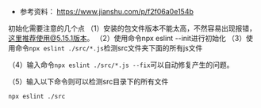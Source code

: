 - 参考资料：
https://www.jianshu.com/p/f2f06a0e154b


初始化需要注意的几个点
（1）安装的包文件版本不能太高，不然容易出现报错，这里推荐使用@5.15.1版本。
（2）使用命令npx eslint --init进行初始化
（3）使用命令`npx eslint ./src/*.js`检测src文件夹下面的所有js文件

（4）输入命令`npx eslint ./src/*.js --fix`可以自动修复产生的问题。

（5）输入以下命令则可以检测src目录下的所有文件
```
npx eslint ./src
```